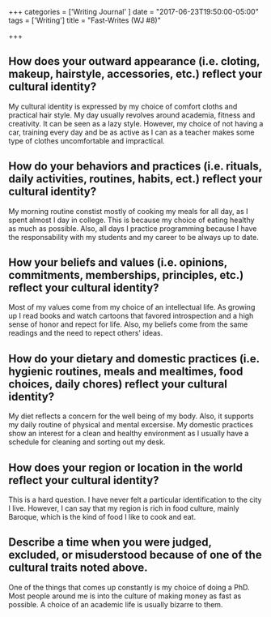 +++
categories = ['Writing Journal' ]
date = "2017-06-23T19:50:00-05:00"
tags = ['Writing']
title = "Fast-Writes (WJ #8)"

+++

How does your outward appearance (i.e. cloting, makeup, hairstyle, accessories, etc.) reflect your cultural identity?
---------------------------------------------------------------------------------------------------------------------

My cultural identity is expressed by my choice of comfort cloths and practical hair style. My day usually revolves around academia, fitness and creativity. It can be seen as a lazy style. However, my choice of not having a car, training every day and be as active as I can as a teacher makes some type of clothes uncomfortable and impractical.

How do your behaviors and practices (i.e. rituals, daily activities, routines, habits, ect.) reflect your cultural identity?
----------------------------------------------------------------------------------------------------------------------------

My morning routine constist mostly of cooking my meals for all day, as I spent almost I day in college. This is because my choice of eating healthy as much as possible. Also, all days I practice programming because I have the responsability with my students and my career to be always up to date.

How your beliefs and values (i.e. opinions, commitments, memberships, principles, etc.) reflect your cultural identity?
-----------------------------------------------------------------------------------------------------------------------

Most of my values come from my choice of an intellectual life. As growing up I read books and watch cartoons that favored introspection and a high sense of honor and repect for life. Also, my beliefs come from the same readings and the need to repect others' ideas.

How do your dietary and domestic practices (i.e. hygienic routines, meals and mealtimes, food choices, daily chores) reflect your cultural identity?
----------------------------------------------------------------------------------------------------------------------------------------------------

My diet reflects a concern for the well being of my body. Also, it supports my daily routine of physical and mental excersise. My domestic practices show an interest for a clean and healthy environment as I usually have a schedule for cleaning and sorting out my desk.

How does your region or location in the world reflect your cultural identity?
-----------------------------------------------------------------------------

This is a hard question. I have never felt a particular identification to the city I live. However, I can say that my region is rich in food culture, mainly Baroque, which is the kind of food I like to cook and eat.

Describe a time when you were judged, excluded, or misuderstood because of one of the cultural traits noted above.
------------------------------------------------------------------------------------------------------------------

One of the things that comes up constantly is my choice of doing a PhD. Most people around me is into the culture of making money as fast as possible. A choice of an academic life is usually bizarre to them.
